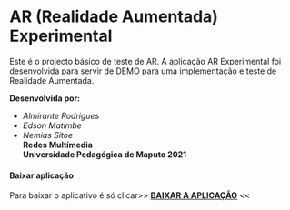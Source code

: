 # AR (Realidade Aumentada) Experimental

Este é o projecto básico de teste de AR. A aplicação AR Experimental foi desenvolvida para servir de DEMO para uma implementação e teste de Realidade Aumentada.  

**Desenvolvida por:**  
- *Almirante Rodrigues*  
- *Edson Matimbe*  
- *Nemias Sitoe*  
**Redes Multímedia**  
**Universidade Pedagógica de Maputo 2021**



#### Baixar aplicação
Para baixar o aplicativo é só clicar>> **[BAIXAR A APLICAÇÃO](https://drive.google.com/file/d/1iF-yyiIAkYogbrdYrUDSTuu2DBRis0e_/view?usp=sharing)** <<



